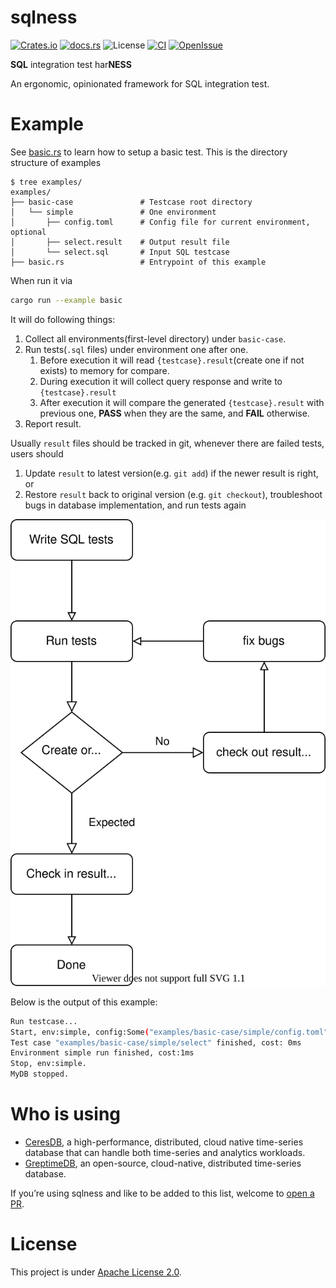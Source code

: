 # sqlness

[![Crates.io](https://img.shields.io/crates/v/sqlness.svg)](https://crates.io/crates/sqlness)
[![docs.rs](https://img.shields.io/docsrs/sqlness/latest)](https://docs.rs/sqlness)
![License](https://img.shields.io/badge/license-Apache--2.0-green.svg)
[![CI](https://github.com/CeresDB/sqlness/actions/workflows/ci.yml/badge.svg)](https://github.com/CeresDB/sqlness/actions/workflows/ci.yml)
[![OpenIssue](https://img.shields.io/github/issues/CeresDB/sqlness)](https://github.com/CeresDB/sqlness/issues)

**SQL** integration test har**NESS**

An ergonomic, opinionated framework for SQL integration test.

# Example

See [basic.rs](examples/basic.rs) to learn how to setup a basic test. This is the directory structure of examples

```
$ tree examples/
examples/
├── basic-case               # Testcase root directory
│   └── simple               # One environment
│       ├── config.toml      # Config file for current environment, optional
│       ├── select.result    # Output result file
│       └── select.sql       # Input SQL testcase
├── basic.rs                 # Entrypoint of this example

```

When run it via
```bash
cargo run --example basic
```
It will do following things:
1. Collect all environments(first-level directory) under `basic-case`.
2. Run tests(`.sql` files) under environment one after one.
   1. Before execution it will read `{testcase}.result`(create one if not exists) to memory for compare.
   2. During execution it will collect query response and write to `{testcase}.result`
   3. After execution it will compare the generated `{testcase}.result` with previous one, **PASS** when they are the same, and **FAIL** otherwise.
3. Report result.

Usually `result` files should be tracked in git, whenever there are failed tests, users should
1. Update `result` to latest version(e.g. `git add`) if the newer result is right, or
2. Restore `result` back to original version (e.g. `git checkout`), troubleshoot bugs in database implementation, and run tests again

![](sqlness-flowchart.svg)

Below is the output of this example:
```bash
Run testcase...
Start, env:simple, config:Some("examples/basic-case/simple/config.toml").
Test case "examples/basic-case/simple/select" finished, cost: 0ms
Environment simple run finished, cost:1ms
Stop, env:simple.
MyDB stopped.
```

# Who is using

- [CeresDB](https://github.com/CeresDB/ceresdb), a high-performance, distributed, cloud native time-series database that can handle both time-series and analytics workloads.
- [GreptimeDB](https://github.com/GreptimeTeam/greptimedb/), an open-source, cloud-native, distributed time-series database.

If you’re using sqlness and like to be added to this list, welcome to [open a PR](https://github.com/CeresDB/sqlness/pulls).

# License

This project is under [Apache License 2.0](./LICENSE).
